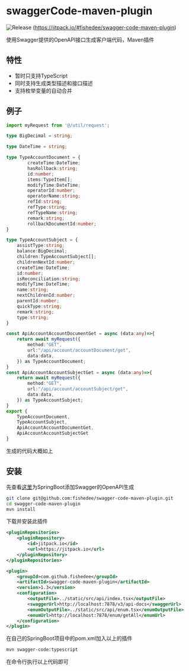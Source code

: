 # swaggerCode-maven-plugin

![Release](https://jitpack.io/v/fishedee/swagger-code-maven-plugin.svg)
(https://jitpack.io/#fishedee/swagger-code-maven-plugin)

使用Swagger提供的OpenAPI接口生成客户端代码，Maven插件

## 特性

* 暂时只支持TypeScript
* 同时支持生成类型描述和接口描述
* 支持枚举变量的自动合并

## 例子

```typescript
import myRequest from '@/util/request';

type BigDecimal = string;

type DateTime = string;

type TypeAccountDocument = {
        createTime:DateTime;
        hasRollback:string;
        id:number;
        items:TypeItem[];
        modifyTime:DateTime;
        operatorId:number;
        operatorName:string;
        refId:string;
        refType:string;
        refTypeName:string;
        remark:string;
        rollbackDocumentId:number;
}

type TypeAccountSubject = {
    assistType:string;
    balance:BigDecimal;
    children:TypeAccountSubject[];
    childrenNextId:number;
    createTime:DateTime;
    id:number;
    isReconciliation:string;
    modifyTime:DateTime;
    name:string;
    nextChildrenId:number;
    parentId:number;
    quickType:string;
    remark:string;
    type:string;
}

const ApiAccountAccountDocumentGet = async (data:any)=>{
    return await myRequest({
        method:"GET",
        url:"/api/account/accountDocument/get",
        data:data,
    }) as TypeAccountDocument;
}
const ApiAccountAccountSubjectGet = async (data:any)=>{
    return await myRequest({
        method:"GET",
        url:"/api/account/accountSubject/get",
        data:data,
    }) as TypeAccountSubject;
}
export {
    TypeAccountDocument,
    TypeAccountSubject,
    ApiAccountAccountDocumentGet,
    ApiAccountAccountSubjectGet
}
```

生成的代码大概如上

## 安装

先查看[这里](https://blog.fishedee.com/2021/05/29/SpringBoot%E7%9A%84%E7%BB%8F%E9%AA%8C%E6%B1%87%E6%80%BB/#22-swagger)为SpringBoot添加Swagger的OpenAPI生成

```bash
git clone git@github.com:fishedee/swagger-code-maven-plugin.git
cd swagger-code-maven-plugin
mvn install
```

下载并安装此插件

```xml
<pluginRepositories>
    <pluginRepository>
        <id>jitpack.io</id>
        <url>https://jitpack.io</url>
    </pluginRepository>
</pluginRepositories>

<plugin>
    <groupId>com.github.fishedee</groupId>
    <artifactId>swagger-code-maven-plugin</artifactId>
    <version>1.3</version>
    <configuration>
        <outputFile>../static/src/api/index.tsx</outputFile>
        <swaggerUrl>http://localhost:7878/v3/api-docs</swaggerUrl>
        <enumOutputFile>../static/src/api/enum.tsx</enumOutputFile>
        <enumUrl>http://localhost:7878/enum/getAll</enumUrl>
    </configuration>
</plugin>
```

在自己的SpringBoot项目中的pom.xml加入以上的插件

```bash
mvn swagger-code:typescript
```

在命令行执行以上代码即可
